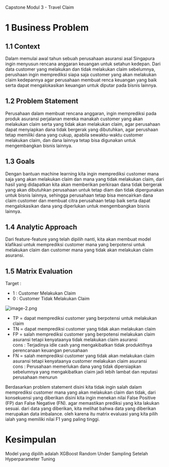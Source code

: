 Capstone Modul 3 - Travel Claim 

# 1 Business Problem

## 1.1 Context 
Dalam memulai awal tahun sebuah perusahaan asuransi  asal Singapura ingin menyusun rencana anggaran keuangan untuk setahun kedepan. Dari data customer yang melakukan dan tidak melakukan claim sebelumnya, perushaan ingin memprediksi siapa saja customer yang akan melakukan claim kedepannya agar perusahaan membuat renca keuangan yang baik serta dapat mengalokasikan keuangan untuk diputar pada bisnis lainnya.


## 1.2 Problem Statement
Perusahaan dalam membuat rencana anggaran, ingin memprediksi pada produk asuransi perjalanan mereka manakah customer yang akan melakukan claim serta yang tidak akan melakukan claim, agar perusahaan dapat menyiapkan dana tidak bergerak yang dibutuhkan, agar perushaan tetap memiliki dana yang cukup, apabila sewaktu-waktu customer melakukan claim, dan dana lainnya tetap bisa digunakan untuk mengembangkan bisnis lainnya.


## 1.3 Goals
Dengan bantuan machine learning kita ingin memprediksi customer mana saja yang akan melakukan claim dan mana yang tidak melakukan claim, dari hasil yang didapatkan kita akan memberikan perkiraan dana tidak bergerak yang akan dibutuhkan perusahaan untuk tetap diam dan tidak dipergunakan untuk bisnis lainnya, sehingga perusahaan tetap bisa mencairkan dana claim customer dan membuat citra perusahaan tetap baik serta dapat mengalokasikan dana yang diperlukan untuk mengembangkan bisnis lainnya.

## 1.4 Analytic Approach
Dari feature-feature yang telah dipilih nanti, kita akan membuat model klafikasi untuk memprediksi customer mana yang berpotensi untuk melakukan claim dan customer mana yang tidak akan melakukan claim asuransi.

## 1.5 Matrix Evaluation 

Target :                 
* 1 : Customer Melakukan Claim                 
* 0 : Customer Tidak Melakukan Claim            

![image-2.png](attachment:image-2.png)

* TP = dapat memprediksi customer yang berpotensi untuk melakukan claim
* TN = dapat memprediksi customer yang tidak akan melakukan claim
* FP = salah memprediksi customer yang berpotensi melakukan claim asuransi tetapi kenyataanya tidak melakukan claim asuransi   
    cons : Terjadinya idle cash yang mengakibatkan tidak produktifnya perencanaan keuangan perusahaan
* FN = salah memprediksi customer yang tidak akan melakukan claim asuransi tetapi kenyataanya customer melakukan claim asuransi <br>
    cons : Perusahaan memerlukan dana yang tidak dipersiapkan sebelumnya yang mengakibatkan claim jadi lebih lambat dan reputasi perusahaan menurun
    

Berdasarkan problem statement disini kita tidak ingin salah dalam memprediksi customer mana yang akan melakukan claim dan tidak, dari konsekuensi yang diberikan disini kita ingin menekan nilai False Positive (FP) dan False Negative (FN). agar memastikan prediksi yang kita lakukan sesuai. dari data yang diberikan, kita melihat bahwa data yang diberikan merupakan data imbalance. oleh karena itu matrix evaluasi yang kita pilih ialah yang memiliki nilai F1 yang paling tinggi.


#  Kesimpulan

Model yang dipilih adalah XGBoost Random Under Sampling Setelah Hyperparameter Tuning


